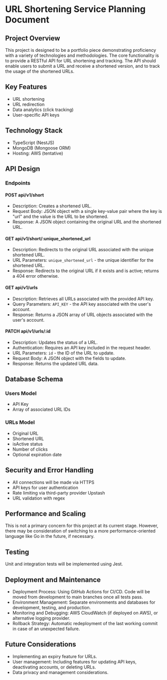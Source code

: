 # URL Shortening Service Planning Document

## Project Overview

This project is designed to be a portfolio piece demonstrating proficiency with a variety of technologies and methodologies. The core functionality is to provide a RESTful API for URL shortening and tracking. The API should enable users to submit a URL and receive a shortened version, and to track the usage of the shortened URLs.

## Key Features

- URL shortening
- URL redirection
- Data analytics (click tracking)
- User-specific API keys

## Technology Stack

- TypeScript (NestJS)
- MongoDB (Mongoose ORM)
- Hosting: AWS (tentative)

## API Design

### Endpoints

#### POST api/v1/short

- Description: Creates a shortened URL.
- Request Body: JSON object with a single key-value pair where the key is "url" and the value is the URL to be shortened.
- Response: A JSON object containing the original URL and the shortened URL.

#### GET api/v1/short/:unique_shortened_url

- Description: Redirects to the original URL associated with the unique shortened URL.
- URL Parameters: `unique_shortened_url` - the unique identifier for the shortened URL.
- Response: Redirects to the original URL if it exists and is active; returns a 404 error otherwise.

#### GET api/v1/urls

- Description: Retrieves all URLs associated with the provided API key.
- Query Parameters: `API_KEY` - the API key associated with the user's account.
- Response: Returns a JSON array of URL objects associated with the user's account.

#### PATCH api/v1/urls/:id

- Description: Updates the status of a URL.
- Authentication: Requires an API key included in the request header.
- URL Parameters: `id` - the ID of the URL to update.
- Request Body: A JSON object with the fields to update.
- Response: Returns the updated URL data.

## Database Schema

### Users Model

- API Key
- Array of associated URL IDs

### URLs Model

- Original URL
- Shortened URL
- isActive status
- Number of clicks
- Optional expiration date

## Security and Error Handling

- All connections will be made via HTTPS
- API keys for user authentication
- Rate limiting via third-party provider Upstash
- URL validation with regex

## Performance and Scaling

This is not a primary concern for this project at its current stage. However, there may be consideration of switching to a more performance-oriented language like Go in the future, if necessary.

## Testing

Unit and integration tests will be implemented using Jest.

## Deployment and Maintenance

- Deployment Process: Using GitHub Actions for CI/CD. Code will be moved from development to main branches once all tests pass.
- Environment Management: Separate environments and databases for development, testing, and production.
- Monitoring and Debugging: AWS CloudWatch (if deployed on AWS), or alternative logging provider.
- Rollback Strategy: Automatic redeployment of the last working commit in case of an unexpected failure.

## Future Considerations

- Implementing an expiry feature for URLs.
- User management: Including features for updating API keys, deactivating accounts, or deleting URLs.
- Data privacy and management considerations.
